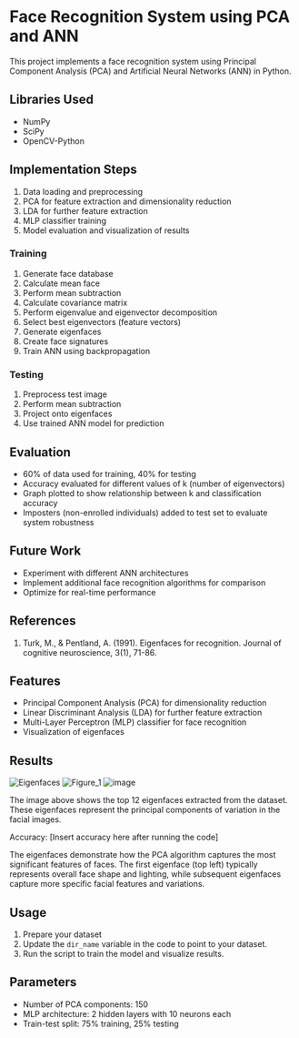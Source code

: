 # Face Recognition System using PCA and ANN

This project implements a face recognition system using Principal Component Analysis (PCA) and Artificial Neural Networks (ANN) in Python.

## Libraries Used

- NumPy
- SciPy
- OpenCV-Python

## Implementation Steps
1. Data loading and preprocessing
2. PCA for feature extraction and dimensionality reduction
3. LDA for further feature extraction
4. MLP classifier training
5. Model evaluation and visualization of results
   
### Training

1. Generate face database
2. Calculate mean face
3. Perform mean subtraction
4. Calculate covariance matrix
5. Perform eigenvalue and eigenvector decomposition
6. Select best eigenvectors (feature vectors)
7. Generate eigenfaces
8. Create face signatures
9. Train ANN using backpropagation

### Testing

1. Preprocess test image
2. Perform mean subtraction
3. Project onto eigenfaces
4. Use trained ANN model for prediction

## Evaluation

- 60% of data used for training, 40% for testing
- Accuracy evaluated for different values of k (number of eigenvectors)
- Graph plotted to show relationship between k and classification accuracy
- Imposters (non-enrolled individuals) added to test set to evaluate system robustness

## Future Work

- Experiment with different ANN architectures
- Implement additional face recognition algorithms for comparison
- Optimize for real-time performance

## References

1. Turk, M., & Pentland, A. (1991). Eigenfaces for recognition. Journal of cognitive neuroscience, 3(1), 71-86.

## Features
- Principal Component Analysis (PCA) for dimensionality reduction
- Linear Discriminant Analysis (LDA) for further feature extraction
- Multi-Layer Perceptron (MLP) classifier for face recognition
- Visualization of eigenfaces



## Results
![Eigenfaces](path_to_eigenfaces_image.png)
![Figure_1](https://github.com/user-attachments/assets/d5d7a55c-b72e-4bea-8635-5558369b78f6)
![image](https://github.com/user-attachments/assets/aa0a141b-29d7-4ee0-9f4b-8dd2c3b1aece)



The image above shows the top 12 eigenfaces extracted from the dataset. These eigenfaces represent the principal components of variation in the facial images.

Accuracy: [Insert accuracy here after running the code]

The eigenfaces demonstrate how the PCA algorithm captures the most significant features of faces. The first eigenface (top left) typically represents overall face shape and lighting, while subsequent eigenfaces capture more specific facial features and variations.

## Usage
1. Prepare your dataset
2. Update the `dir_name` variable in the code to point to your dataset.
3. Run the script to train the model and visualize results.

## Parameters
- Number of PCA components: 150
- MLP architecture: 2 hidden layers with 10 neurons each
- Train-test split: 75% training, 25% testing
